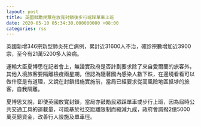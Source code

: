 ```yaml
---
layout: post
title: 英國鼓勵民眾在放寬封鎖後步行或踩單車上班
date: 2020-05-10 05:34:30.000000000 +08:00
categories: rss
---
```


英國新增346宗新型肺炎死亡病例，累計近31600人不治，確診宗數增加近3900宗，至今有21萬5200多人染病。

運輸大臣夏博思在記者會上，無證實政府是否計劃要求除了來自愛爾蘭的旅客外，其他入境旅客要隔離檢疫兩星期，但認為隨著國內感染人數下跌，在邊境看看可以做什麼是有道理，又說在封鎖措施實施前，當局已經要求從高風險地區抵埗的旅客，自我隔離。

夏博思又說，即使英國放寬封鎖，當局亦鼓勵民眾踩單車或步行上班，因為屆時公共交通工具的運載量，可能基於社交距離限制而縮減九成，政府會調撥2億5000萬英鎊資金，改善行人設施及單車徑。
